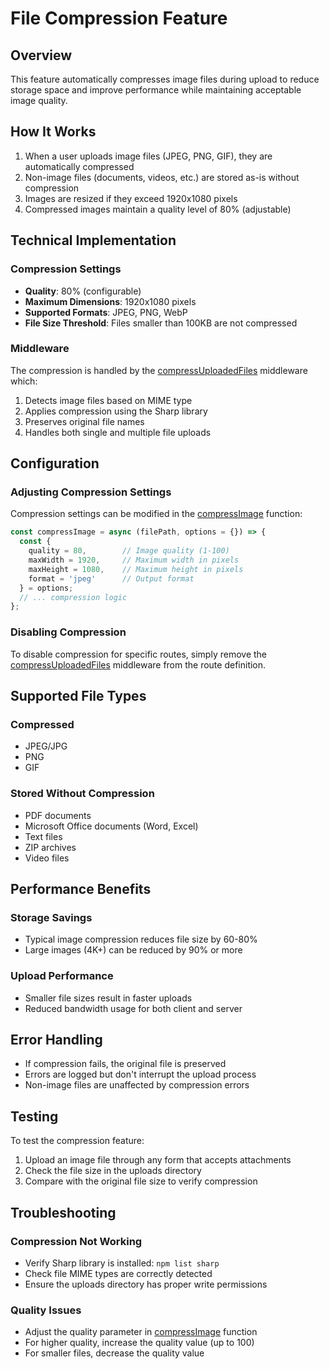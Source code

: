 # File Compression Feature

## Overview
This feature automatically compresses image files during upload to reduce storage space and improve performance while maintaining acceptable image quality.

## How It Works
1. When a user uploads image files (JPEG, PNG, GIF), they are automatically compressed
2. Non-image files (documents, videos, etc.) are stored as-is without compression
3. Images are resized if they exceed 1920x1080 pixels
4. Compressed images maintain a quality level of 80% (adjustable)

## Technical Implementation

### Compression Settings
- **Quality**: 80% (configurable)
- **Maximum Dimensions**: 1920x1080 pixels
- **Supported Formats**: JPEG, PNG, WebP
- **File Size Threshold**: Files smaller than 100KB are not compressed

### Middleware
The compression is handled by the [compressUploadedFiles](file:///c%3A/Users/user/Downloads/uploads%20%282%29/tasket-backend/middleware/upload.js#L78-L107) middleware which:
1. Detects image files based on MIME type
2. Applies compression using the Sharp library
3. Preserves original file names
4. Handles both single and multiple file uploads

## Configuration

### Adjusting Compression Settings
Compression settings can be modified in the [compressImage](file:///c%3A/Users/user/Downloads/uploads%20%282%29/tasket-backend/middleware/upload.js#L17-L67) function:

```javascript
const compressImage = async (filePath, options = {}) => {
  const {
    quality = 80,        // Image quality (1-100)
    maxWidth = 1920,     // Maximum width in pixels
    maxHeight = 1080,    // Maximum height in pixels
    format = 'jpeg'      // Output format
  } = options;
  // ... compression logic
};
```

### Disabling Compression
To disable compression for specific routes, simply remove the [compressUploadedFiles](file:///c%3A/Users/user/Downloads/uploads%20%282%29/tasket-backend/middleware/upload.js#L78-L107) middleware from the route definition.

## Supported File Types

### Compressed
- JPEG/JPG
- PNG
- GIF

### Stored Without Compression
- PDF documents
- Microsoft Office documents (Word, Excel)
- Text files
- ZIP archives
- Video files

## Performance Benefits

### Storage Savings
- Typical image compression reduces file size by 60-80%
- Large images (4K+) can be reduced by 90% or more

### Upload Performance
- Smaller file sizes result in faster uploads
- Reduced bandwidth usage for both client and server

## Error Handling
- If compression fails, the original file is preserved
- Errors are logged but don't interrupt the upload process
- Non-image files are unaffected by compression errors

## Testing
To test the compression feature:
1. Upload an image file through any form that accepts attachments
2. Check the file size in the uploads directory
3. Compare with the original file size to verify compression

## Troubleshooting

### Compression Not Working
- Verify Sharp library is installed: `npm list sharp`
- Check file MIME types are correctly detected
- Ensure the uploads directory has proper write permissions

### Quality Issues
- Adjust the quality parameter in [compressImage](file:///c%3A/Users/user/Downloads/uploads%20%282%29/tasket-backend/middleware/upload.js#L17-L67) function
- For higher quality, increase the quality value (up to 100)
- For smaller files, decrease the quality value